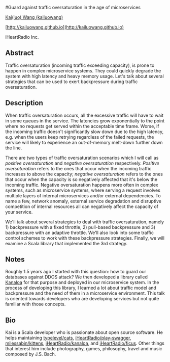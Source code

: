 #Guard against traffic oversaturation in the age of microservices

[Kai(luo) Wang (kailuowang)](http://twitter.com/kailuowang)

[http://kailuowang.github.io](http://kailuowang.github.io)

iHeartRadio Inc.

## Abstract

Traffic oversaturation (incoming traffic exceeding capacity), is prone to happen in complex microservice systems. They could quickly degrade the system with high latency and heavy memory usage. Let's talk about several strategies that can be used to exert backpressure during traffic oversaturation. 

## Description

When traffic oversaturation occurs, all the excessive traffic will have to wait in some queues in the service. The latencies grow exponentially to the point where no requests get served within the acceptable time frame. Worse, if the incoming traffic doesn't significantly slow down due to the high latency, e.g. when the users keep retrying regardless of the failed requests, the service will likely to experience an out-of-memory melt-down further down the line.

There are two types of traffic oversaturation scenarios which I will call as *positive oversaturation* and *negative oversaturation* respectively.
*Positive oversaturation* refers to the ones that occur when the incoming traffic increases to above the capacity;  *negative oversaturation* refers to the ones that occur when the capacity is so negatively affected that it's below the incoming traffic. Negative oversaturation happens more often in complex systems, such as microservice systems, where serving a request involves multiple layers of internal microservices and/or external dependencies. To name a few, network anomaly, external service degradation and disruptive competition of internal resources all can negatively affect the capacity of your service.

We'll talk about several strategies to deal with traffic oversaturation, namely 1) backpressure with a fixed throttle, 2) pull-based backpressure and 3) backpressure with an adaptive throttle. We'll also look into some traffic control schemes to work with these backpressure strategies. Finally, we will examine a Scala library that implemented the 3rd strategy. 




## Notes

Roughly 1.5 years ago I started with this question: how to guard our databases against DDOS attack? We then developed a library called [Kanaloa](http://github.com/iheartradio/kanaloa) for that purpose and deployed in our microservice system. In the process of developing this library, I learned a lot about traffic model and backpressure and the need of them in a microservice environment. This talk is oriented towards developers who are developing services but not quite familiar with those concepts. 

## Bio
  
Kai is a Scala developer who is passionate about open source software. He helps maintaining [typelevel/cats](http://github.com/typelevel/cats), [iHeartRadio/play-swagger](http://github.com/iHeartRadio/play-swagger), [milessabin/kittens](http://github.com/milessabin/kittens), [iHeartRadio/kanaloa](http://github.com/iHeartRadio/kanaloa), and [iHeartRadio/ficus](http://github.com/iHeartRadio/ficus).
Other things that interest him include photography, games, philosophy, travel and music composed by J.S. Bach. 
